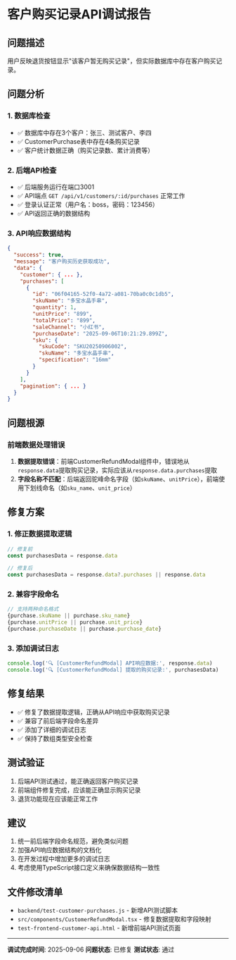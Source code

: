 # 客户购买记录API调试报告

## 问题描述
用户反映退货按钮显示"该客户暂无购买记录"，但实际数据库中存在客户购买记录。

## 问题分析

### 1. 数据库检查
- ✅ 数据库中存在3个客户：张三、测试客户、李四
- ✅ CustomerPurchase表中存在4条购买记录
- ✅ 客户统计数据正确（购买记录数、累计消费等）

### 2. 后端API检查
- ✅ 后端服务运行在端口3001
- ✅ API端点 `GET /api/v1/customers/:id/purchases` 正常工作
- ✅ 登录认证正常（用户名：boss，密码：123456）
- ✅ API返回正确的数据结构

### 3. API响应数据结构
```json
{
  "success": true,
  "message": "客户购买历史获取成功",
  "data": {
    "customer": { ... },
    "purchases": [
      {
        "id": "06f04165-52f0-4a72-a081-70ba0c0c1db5",
        "skuName": "多宝水晶手串",
        "quantity": 1,
        "unitPrice": "899",
        "totalPrice": "899",
        "saleChannel": "小红书",
        "purchaseDate": "2025-09-06T10:21:29.899Z",
        "sku": {
          "skuCode": "SKU20250906002",
          "skuName": "多宝水晶手串",
          "specification": "16mm"
        }
      }
    ],
    "pagination": { ... }
  }
}
```

## 问题根源

### 前端数据处理错误
1. **数据提取错误**：前端CustomerRefundModal组件中，错误地从`response.data`提取购买记录，实际应该从`response.data.purchases`提取
2. **字段名称不匹配**：后端返回驼峰命名字段（如`skuName`、`unitPrice`），前端使用下划线命名（如`sku_name`、`unit_price`）

## 修复方案

### 1. 修正数据提取逻辑
```typescript
// 修复前
const purchasesData = response.data

// 修复后
const purchasesData = response.data?.purchases || response.data
```

### 2. 兼容字段命名
```typescript
// 支持两种命名格式
{purchase.skuName || purchase.sku_name}
{purchase.unitPrice || purchase.unit_price}
{purchase.purchaseDate || purchase.purchase_date}
```

### 3. 添加调试日志
```typescript
console.log('🔍 [CustomerRefundModal] API响应数据:', response.data)
console.log('🔍 [CustomerRefundModal] 提取的购买记录:', purchasesData)
```

## 修复结果
- ✅ 修复了数据提取逻辑，正确从API响应中获取购买记录
- ✅ 兼容了前后端字段命名差异
- ✅ 添加了详细的调试日志
- ✅ 保持了数组类型安全检查

## 测试验证
1. 后端API测试通过，能正确返回客户购买记录
2. 前端组件修复完成，应该能正确显示购买记录
3. 退货功能现在应该能正常工作

## 建议
1. 统一前后端字段命名规范，避免类似问题
2. 加强API响应数据结构的文档化
3. 在开发过程中增加更多的调试日志
4. 考虑使用TypeScript接口定义来确保数据结构一致性

## 文件修改清单
- `backend/test-customer-purchases.js` - 新增API测试脚本
- `src/components/CustomerRefundModal.tsx` - 修复数据提取和字段映射
- `test-frontend-customer-api.html` - 新增前端API测试页面

---

**调试完成时间**: 2025-09-06
**问题状态**: 已修复
**测试状态**: 通过